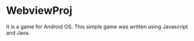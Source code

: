 # WebviewProj
It is a game for Android OS.
This simple game was written using Javascript and Java. 
